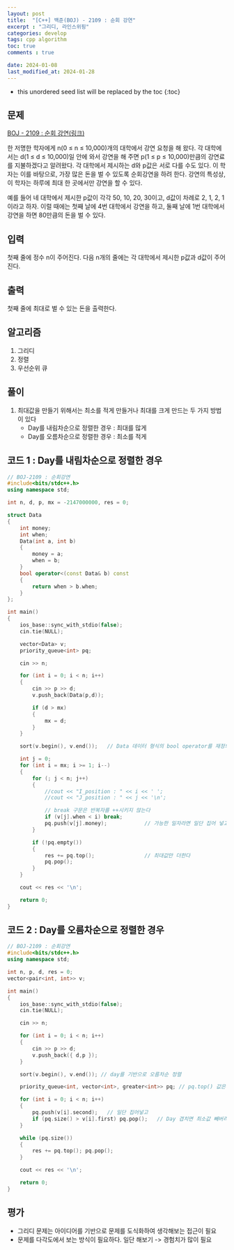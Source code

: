 ```yaml
---
layout: post
title:  "[C++] 백준(BOJ) - 2109 : 순회 강연"
excerpt : "그리디, 라인스위핑"
categories: develop
tags: cpp algorithm
toc: true
comments : true

date: 2024-01-08
last_modified_at: 2024-01-28
---
```


* this unordered seed list will be replaced by the toc
{:toc}

## 문제 

[BOJ -  2109 : 순회 강연(링크)](https://www.acmicpc.net/problem/2109)  

한 저명한 학자에게 n(0 ≤ n ≤ 10,000)개의 대학에서 강연 요청을 해 왔다. 각 대학에서는 d(1 ≤ d ≤ 10,000)일 안에 와서 강연을 해 주면 p(1 ≤ p ≤ 10,000)만큼의 강연료를 지불하겠다고 알려왔다. 각 대학에서 제시하는 d와 p값은 서로 다를 수도 있다. 이 학자는 이를 바탕으로, 가장 많은 돈을 벌 수 있도록 순회강연을 하려 한다. 강연의 특성상, 이 학자는 하루에 최대 한 곳에서만 강연을 할 수 있다.

예를 들어 네 대학에서 제시한 p값이 각각 50, 10, 20, 30이고, d값이 차례로 2, 1, 2, 1 이라고 하자. 이럴 때에는 첫째 날에 4번 대학에서 강연을 하고, 둘째 날에 1번 대학에서 강연을 하면 80만큼의 돈을 벌 수 있다.

## 입력
첫째 줄에 정수 n이 주어진다. 다음 n개의 줄에는 각 대학에서 제시한 p값과 d값이 주어진다.

## 출력
첫째 줄에 최대로 벌 수 있는 돈을 출력한다.  

## 알고리즘
  1. 그리디
  2. 정렬
  3. 우선순위 큐

## 풀이
  1. 최대값을 만들기 위해서는 최소를 적게 만들거나 최대를 크게 만드는 두 가지 방법이 있다 
     - Day를 내림차순으로 정렬한 경우 : 최대를 많게
     - Day를 오름차순으로 정렬한 경우 : 최소를 적게

## 코드 1 : Day를 내림차순으로 정렬한 경우
```cpp
// BOJ-2109 : 순회강연
#include<bits/stdc++.h>
using namespace std;

int n, d, p, mx = -2147000000, res = 0;

struct Data
{
	int money;
	int when;
	Data(int a, int b)
	{
		money = a;
		when = b;
	}
	bool operator<(const Data& b) const
	{
		return when > b.when;
	}
};

int main()
{
	ios_base::sync_with_stdio(false);
	cin.tie(NULL);

	vector<Data> v;
	priority_queue<int> pq;

	cin >> n;

	for (int i = 0; i < n; i++)
	{
		cin >> p >> d;
		v.push_back(Data(p,d));

		if (d > mx)
		{
			mx = d;
		}
	}

	sort(v.begin(), v.end());	// Data 데이터 형식의 bool operator를 재정의 해 준 when 요소의 경우에는 내림차순 정렬이 되지만, money 요소는 default인 오른차순 정렬된다

	int j = 0;
	for (int i = mx; i >= 1; i--)
	{
		for (; j < n; j++)
		{
			//cout << "I_position : " << i << ' ';
			//cout << "J_position : " << j << '\n';

			// break 구문은 반복자를 ++시키지 않는다
			if (v[j].when < i) break;		
			pq.push(v[j].money);			// 가능한 일자라면 일단 집어 넣고
		}

		if (!pq.empty())
		{
			res += pq.top();				// 최대값만 더한다
			pq.pop();
		}
	}

	cout << res << '\n';

	return 0;
}
```

## 코드 2 : Day를 오름차순으로 정렬한 경우
```cpp
// BOJ-2109 : 순회강연
#include<bits/stdc++.h>
using namespace std;

int n, p, d, res = 0;
vector<pair<int, int>> v;

int main()
{
	ios_base::sync_with_stdio(false);
	cin.tie(NULL);

	cin >> n;

	for (int i = 0; i < n; i++)
	{
		cin >> p >> d;
		v.push_back({ d,p });
	}

	sort(v.begin(), v.end()); // day를 기반으로 오름차순 정렬

	priority_queue<int, vector<int>, greater<int>> pq; // pq.top() 값은 최소값

	for (int i = 0; i < n; i++)
	{
		pq.push(v[i].second);	// 일단 집어넣고
		if (pq.size() > v[i].first) pq.pop(); 	// Day 겹치면 최소값 빼버리기
	}

	while (pq.size())
	{
		res += pq.top(); pq.pop();
	}

	cout << res << '\n';

	return 0;
}
```

## 평가  
* 그리디 문제는 아이디어를 기반으로 문제를 도식화하여 생각해보는 접근이 필요
* 문제를 다각도에서 보는 방식이 필요하다. 일단 해보기 -> 경험치가 많이 필요